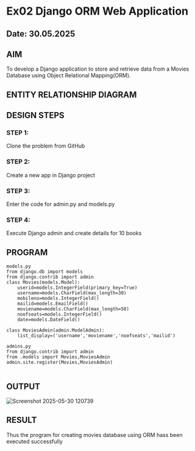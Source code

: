 # Ex02 Django ORM Web Application
## Date: 30.05.2025

## AIM
To develop a Django application to store and retrieve data from a Movies Database using Object Relational Mapping(ORM).

## ENTITY RELATIONSHIP DIAGRAM



## DESIGN STEPS

### STEP 1:
Clone the problem from GitHub

### STEP 2:
Create a new app in Django project

### STEP 3:
Enter the code for admin.py and models.py

### STEP 4:
Execute Django admin and create details for 10 books

## PROGRAM
```
models.py
from django.db import models
from django.contrib import admin
class Movies(models.Model):
    userid=models.IntegerField(primary_key=True)
    username=models.CharField(max_length=30)
    mobileno=models.IntegerField()
    mailid=models.EmailField()
    moviename=models.CharField(max_length=50)
    noofseats=models.IntegerField()
    date=models.DateField()

class MoviesAdmin(admin.ModelAdmin):
    list_display=('username','moviename','noofseats','mailid')

admins.py
from django.contrib import admin
from .models import Movies,MoviesAdmin
admin.site.register(Movies,MoviesAdmin)
 
```


## OUTPUT
![Screenshot 2025-05-30 120739](https://github.com/user-attachments/assets/93184d01-3f49-4cc6-bdc9-36613d64ae68)



## RESULT
Thus the program for creating movies database using ORM hass been executed successfully
